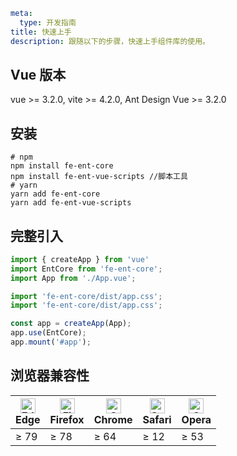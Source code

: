 ```yaml
meta:
  type: 开发指南
title: 快速上手
description: 跟随以下的步骤，快速上手组件库的使用。
```

## Vue 版本

vue >= 3.2.0, vite >= 4.2.0, Ant Design Vue >= 3.2.0

## 安装

```shell
# npm
npm install fe-ent-core
npm install fe-ent-vue-scripts //脚本工具
# yarn
yarn add fe-ent-core
yarn add fe-ent-vue-scripts
```

## 完整引入

```ts
import { createApp } from 'vue'
import EntCore from 'fe-ent-core';
import App from './App.vue';

import 'fe-ent-core/dist/app.css';
import 'fe-ent-core/dist/app.css';

const app = createApp(App);
app.use(EntCore);
app.mount('#app');
```


## 浏览器兼容性

| [<img src="https://p1-arco.byteimg.com/tos-cn-i-uwbnlip3yd/08095282566ac4e0fd98f89aed934b65.png~tplv-uwbnlip3yd-png.png" alt="Edge" width="24px" height="24px" />](http://godban.github.io/browsers-support-badges/)<br/>Edge | [<img src="https://p1-arco.byteimg.com/tos-cn-i-uwbnlip3yd/40ad73571879dd8d9fd3fd524e0e45a4.png~tplv-uwbnlip3yd-png.png" alt="Firefox" width="24px" height="24px" />](http://godban.github.io/browsers-support-badges/)<br/>Firefox | [<img src="https://p1-arco.byteimg.com/tos-cn-i-uwbnlip3yd/4f59d35f6d6837b042c8badd95871b1d.png~tplv-uwbnlip3yd-png.png" alt="Chrome" width="24px" height="24px" />](http://godban.github.io/browsers-support-badges/)<br/>Chrome | [<img src="https://p1-arco.byteimg.com/tos-cn-i-uwbnlip3yd/eee2667f837a9c2ed531805850bf43ec.png~tplv-uwbnlip3yd-png.png" alt="Safari" width="24px" height="24px" />](http://godban.github.io/browsers-support-badges/)<br/>Safari | [<img src="https://p1-arco.byteimg.com/tos-cn-i-uwbnlip3yd/3240334d3967dd263c8f4cdd2d93c525.png~tplv-uwbnlip3yd-png.png" alt="Opera" width="24px" height="24px" />](http://godban.github.io/browsers-support-badges/)<br/>Opera |
|-------------------------------------------------------------------------------------------------------------------------------------------------------------------------------------------------------------------------------|-------------------------------------------------------------------------------------------------------------------------------------------------------------------------------------------------------------------------------------|-----------------------------------------------------------------------------------------------------------------------------------------------------------------------------------------------------------------------------------|-----------------------------------------------------------------------------------------------------------------------------------------------------------------------------------------------------------------------------------|---------------------------------------------------------------------------------------------------------------------------------------------------------------------------------------------------------------------------------|
| ≥ 79                                                                                                                                                                                                                          | ≥ 78                                                                                                                                                                                                                                | ≥ 64                                                                                                                                                                                                                              | ≥ 12                                                                                                                                                                                                                              | ≥ 53                                                                                                                                                                                                                            |
